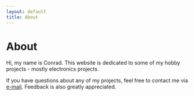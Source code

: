 ```yaml
---
layout: default
title: About
---
```

# About

Hi, my name is Conrad. This website is dedicated to some of my hobby projects - mostly electronics projects.

If you have questions about any of my projects, feel free to contact me via [e-mail](mailto:conrad.gst94@gmail.com). Feedback is also greatly appreciated.
